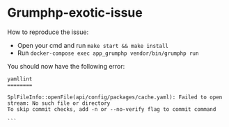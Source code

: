 # Grumphp-exotic-issue

How to reproduce the issue:
* Open your cmd and run `make start && make install`
* Run `docker-compose exec app_grumphp vendor/bin/grumphp run`

You should now have the following error:
````
yamllint
========

SplFileInfo::openFile(api/config/packages/cache.yaml): Failed to open stream: No such file or directory
To skip commit checks, add -n or --no-verify flag to commit command

```
